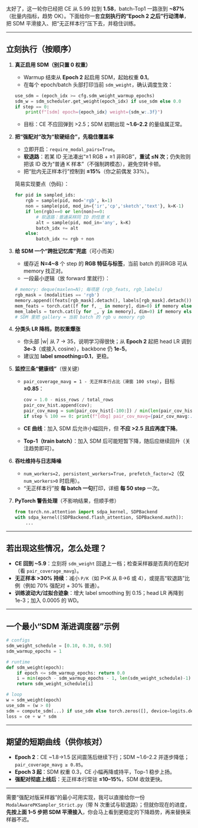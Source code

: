 太好了，这一轮你已经把 CE 从 5.99 拉到 **1.58**，batch-Top1 一路涨到 **\~87%**（批量内指标，趋势 OK）。下面给你一套**立刻执行的“Epoch 2 之后”行动清单**，把 SDM 平滑接入、把“无正样本行”压下去，并稳住训练。

---

## 立刻执行（按顺序）

1. **真正启用 SDM（别只置 0 权重）**

   * Warmup 结束从 **Epoch 2** 起启用 SDM，起始权重 **0.1**。
   * 在每个 epoch/batch 头部打印当前 `sdm_weight`，确认调度生效：

   ```python
   use_sdm = (epoch_idx >= cfg.sdm_weight_warmup_epochs)
   sdm_w = sdm_scheduler.get_weight(epoch_idx) if use_sdm else 0.0
   if step == 0:
       print(f"[sdm] epoch={epoch_idx} weight={sdm_w:.3f}")
   ```

   * 目标：CE 不应回弹到 >2.5；SDM 初期出现 **\~1.6–2.2** 的量级属正常。

2. **把“强配对”改为“软硬结合”，先稳住覆盖率**

   * 立即开启：`require_modal_pairs=True`。
   * **软退路**：若某 ID 无法凑出“≥1 RGB + ≥1 非RGB”，**重试 ≤N 次**；仍失败则把该 ID 改为“普通 K 样本”（不强制跨模态），避免空转卡顿。
   * 把“批内无正样本行”控制到 **≤15%**（你之前偶发 33%）。

   简易实现要点（伪码）：

   ```python
   for pid in sampled_ids:
       rgb = sample(pid, mod='rgb', k=1)
       non = sample(pid, mod_in={'ir','cp','sketch','text'}, k=K-1)
       if len(rgb)==0 or len(non)==0:
           # 软退路：普通采样同 ID 的任意 K
           alt = sample(pid, mod_in='any', k=K)
           batch_idx += alt
       else:
           batch_idx += rgb + non
   ```

3. **给 SDM 一个“跨批记忆库”兜底**（可小而美）

   * 缓存近 **N=4\~8** 个 step 的 **RGB 特征与标签**，当前 batch 的非RGB 可从 memory 找正对。
   * 一段最小逻辑（放 forward 里就行）：

   ```python
   # memory: deque(maxlen=N); 每项是 (rgb_feats, rgb_labels)
   rgb_mask = (modalities == 'rgb')
   memory.append((feats[rgb_mask].detach(), labels[rgb_mask].detach()))
   mem_feats = torch.cat([f for f, _ in memory], dim=0) if memory else None
   mem_labels = torch.cat([y for _, y in memory], dim=0) if memory else None
   # SDM 里把 gallery = 当前 batch 的 rgb ∪ memory rgb
   ```

4. **分类头 LR 降档，防权重爆涨**

   * 你头部 |w| 从 7 → 35，说明学习得很快；从 **Epoch 2** 起把 head LR 调到 **3e-3**（或接入 cosine），backbone 仍 **1e-5**。
   * 建议加 **label smoothing=0.1**，更稳。

5. **监控三条“健康线”**（很关键）

   * `pair_coverage_mavg = 1 - 无正样本行占比（滑窗 100 step）`，目标 **≥0.85**：

     ```python
     cov = 1.0 - miss_rows / total_rows
     pair_cov_hist.append(cov); 
     pair_cov_mavg = sum(pair_cov_hist[-100:]) / min(len(pair_cov_hist), 100)
     if step % 100 == 0: print(f"[dbg] pair_cov_mavg={pair_cov_mavg:.3f}")
     ```

   * **CE 曲线**：加入 SDM 后允许小幅回升，但 **不应 >2.5 且应再度下降**。
   * **Top-1（train batch）**：加入 SDM 后可能短暂下降，随后应继续回升（关注趋势即可）。

6. **吞吐维持与日志降噪**

   * `num_workers=2, persistent_workers=True, prefetch_factor=2`（仅 `num_workers>0` 时启用）。
   * “无正样本行”按 **每 batch 一句**打印，详细 **每 50 step** 一次。

7. **PyTorch 警告处理**（不影响结果，但顺手修）

   ```python
   from torch.nn.attention import sdpa_kernel, SDPBackend
   with sdpa_kernel([SDPBackend.flash_attention, SDPBackend.math]):
       ...
   ```

---

## 若出现这些情况，怎么处理？

* **CE 回到 \~5.9**：立刻将 `sdm_weight` 回退上一档；检查采样器是否真的在配对（看 `pair_coverage_mavg`）。
* **无正样本 >30% 持续**：减小 `P/K`（如 P×K 从 8→6 或 4），或提高“软退路”比例（例如 70% 强配对 + 30% 普通）。
* **训练波动大/过拟合迹象**：增大 label smoothing 到 0.15；head LR 再降到 1e-3；加入 0.0005 的 WD。

---

## 一个最小“SDM 渐进调度器”示例

```python
# configs
sdm_weight_schedule = [0.10, 0.30, 0.50]
sdm_warmup_epochs = 1

# runtime
def sdm_weight(epoch):
    if epoch <= sdm_warmup_epochs: return 0.0
    i = min(epoch - sdm_warmup_epochs - 1, len(sdm_weight_schedule)-1)
    return sdm_weight_schedule[i]

# loop
w = sdm_weight(epoch)
use_sdm = (w > 0)
sdm = compute_sdm(...) if use_sdm else torch.zeros([], device=logits.device)
loss = ce + w * sdm
```

---

## 期望的短期曲线（供你核对）

* **Epoch 2**：CE \~1.8→1.5 区间震荡后继续下行；SDM \~1.6–2.2 并逐步降低；`pair_coverage_mavg ≥ 0.85`。
* **Epoch 3 起**：SDM 权重 0.3，CE 小幅再降或持平，Top-1 稳步上扬。
* **强配对彻底上线后**：无正样本行常驻 **≤10–15%**，SDM 收敛更快。

---

需要“强配对版采样器”的最小可用实现，我可以直接给你一份 `ModalAwarePKSampler_Strict.py`（带 N 次重试与软退路）；但就你现在的进度，**先按上面 1–5 步把 SDM 平滑接入**，你会马上看到更稳定的下降趋势，再来替换采样器不迟。
